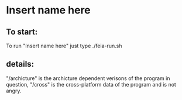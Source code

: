 # Insert name here

## To start:
To run "Insert name here" just type ./feia-run.sh

## details:

"/archicture" is the archicture dependent verisons of the program in question, "/cross" is the cross-platform data of the program and is not angry.
